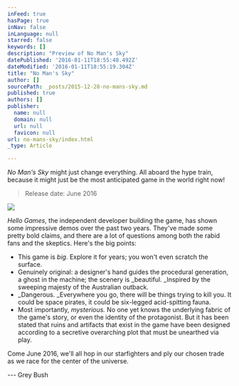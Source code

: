 ```yaml
---
inFeed: true
hasPage: true
inNav: false
inLanguage: null
starred: false
keywords: []
description: "Preview of No Man's Sky"
datePublished: '2016-01-11T18:55:48.492Z'
dateModified: '2016-01-11T18:55:19.304Z'
title: "No Man's Sky"
author: []
sourcePath: _posts/2015-12-28-no-mans-sky.md
published: true
authors: []
publisher:
  name: null
  domain: null
  url: null
  favicon: null
url: no-mans-sky/index.html
_type: Article

---
```

_No Man's Sky_ might just change everything. All aboard the hype train, because it might just be the most anticipated game in the world right now!

> Release date: June 2016

![](https://s3-us-west-2.amazonaws.com/the-grid-img/p/825b1158e5cb28d03569b09d7ddc4e7d18771598.jpg)

_Hello Games_, the independent developer building the game, has shown some impressive demos over the past two years. They've made some pretty bold claims, and there are a lot of questions among both the rabid fans and the skeptics. Here's the big points:

* This game is _big_. Explore it for years; you won't even scratch the surface.
* Genuinely original: a designer's hand guides the procedural generation, a ghost in the machine; the scenery is _beautiful. _Inspired by the sweeping majesty of the Australian outback.
* _Dangerous. _Everywhere you go, there will be things trying to kill you. It could be space pirates, it could be six-legged acid-spitting fauna. 
* Most importantly, _mysterious._ No one yet knows the underlying fabric of the game's story, or even the identity of the protagonist. But it has been stated that ruins and artifacts that exist in the game have been designed according to a secretive overarching plot that must be unearthed via play. 

Come June 2016, we'll all hop in our starfighters and ply our chosen trade as we race for the center of the universe.

--- Grey Bush